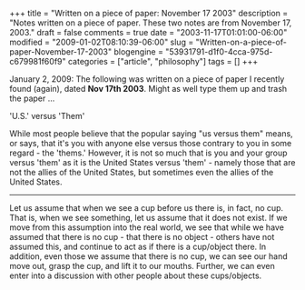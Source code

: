 +++
title = "Written on a piece of paper: November 17 2003"
description = "Notes written on a piece of paper. These two notes are from November 17, 2003."
draft = false
comments = true
date = "2003-11-17T01:01:00-06:00"
modified = "2009-01-02T08:10:39-06:00"
slug = "Written-on-a-piece-of-paper-November-17-2003"
blogengine = "53931791-d1f0-4cca-975d-c679981f60f9"
categories = ["article", "philosophy"]
tags = []
+++

<div class="note">
<p>
January 2, 2009: The following was written on a piece of paper I recently found (again), dated <strong>Nov 17th 2003</strong>. Might as well type them up and trash the paper ...
</p>
</div>
<p>
&#39;U.S.&#39; versus &#39;Them&#39;
</p>
<p>
While most people believe that the popular saying &quot;us versus them&quot; means, or says, that it&#39;s you with anyone else versus those contrary to you in some regard - the &#39;thems.&#39; However, it is not so much that is you and your group versus &#39;them&#39; as it is the United States versus &#39;them&#39; - namely those that are not the allies of the United States, but sometimes even the allies of the United States.
</p>
<hr />
<p>
Let us assume that when we see a cup before us there is, in fact, no cup. That is, when we see something, let us assume that it does not exist. If we move from this assumption into the real world, we see that while we have assumed that there is no cup - that there is no object - others have not assumed this, and continue to act as if there is a cup/object there. In addition, even those we assume that there is no cup, we can see our hand move out, grasp the cup, and lift it to our mouths. Further, we can even enter into a discussion with other people about these cups/objects. 
</p>

